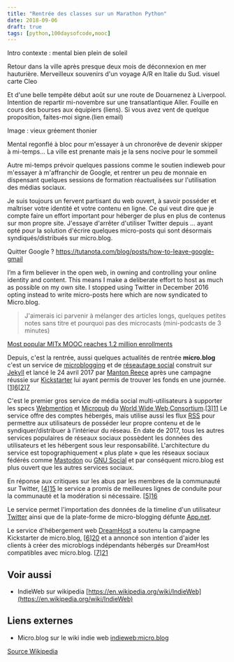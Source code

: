 ```yaml
---
title: "Rentrée des classes sur un Marathon Python"
date: 2018-09-06
draft: true
tags: [python,100daysofcode,mooc]
---
```


Intro contexte : mental bien plein de soleil

Retour dans la ville après presque deux mois de déconnexion en mer hauturière. Merveilleux souvenirs d'un voyage A/R en Italie du Sud. 
visuel carte Cleo

Et d'une belle tempête début août sur une route de Douarnenez à Liverpool. Intention de repartir mi-novembre sur une transatlantique Aller. Fouille en cours des bourses aux équipiers (liens). Si vous avez vent de quelque proposition, faites-moi signe.(lien email)

Image : vieux gréement thonier

Mental regonflé à bloc pour m'essayer à un chronorêve de devenir skipper à mi-temps...  La ville est prenante mais je la sens nocive pour le sommeil

Autre mi-temps prévoir quelques passions comme le soutien indieweb pour m'essayer à m'affranchir de Google,  et rentrer un peu de monnaie en dispensant quelques sessions de formation réactualisées sur l'utilisation des médias sociaux.

Je suis toujours un fervent partisant du web ouvert, à savoir posséder et maîtriser votre identité et votre contenu en ligne. Ce qui veut dire que je compte faire un effort important pour héberger de plus en plus de contenus sur mon propre site. J'essaye d'arrêter d'utiliser Twitter depuis ... ayant opté pour la solution d'écrire quelques micro-posts qui sont désormais syndiqués/distribués sur micro.blog.

Quitter Google ? https://tutanota.com/blog/posts/how-to-leave-google-gmail

I’m a firm believer in the open web, in owning and controlling your online identity and content. This means I make a deliberate effort to host as much as possible on my own site. I stopped using Twitter in December 2016 opting instead to write micro-posts here which are now syndicated to Micro.blog.


> J'aimerais ici parvenir à mélanger des articles longs,  quelques petites notes sans titre et pourquoi pas des microcasts (mini-podcasts de 3 minutes)

[Most popular MITx MOOC reaches 1.2 million enrollments](http://news.mit.edu/2018/first-mitx-mooc-reaches-enrollment-milestone-0830)

Depuis, c'est la rentrée, aussi quelques actualités de rentrée 
**micro.blog** c'est un service de [microblogging][1] et de [réseautage social][2] construit sur  [Jekyll][3] et lancé le 24 avril 2017 par [Manton Reece][4] après une campagne réussie sur  [Kickstarter][5] lui ayant permis de trouver les fonds en une journée.[[1]][6][[2]][7]

C'est le premier gros service de média social multi-utilisateurs à supporter les specs [Webmention][8] et [Micropub][9] du [World Wide Web Consortium][10].[[3]][11] Le service offre des comptes hébergés, mais utilise aussi les flux [RSS][12] pour permettre aux utilisateurs de posséder leur propre contenu et de le syndiquer/distribuer à l’intérieur du réseau. En date de 2017,  tous les autres services populaires de réseaux sociaux possèdent les données des utilisateurs et les hébergent sous leur responsabilité. L'architecture du service est topographiquement  « plus plate » que les réseaux sociaux fédérés comme [Mastodon][13] ou [GNU Social][14] et par conséquent micro.blog est plus ouvert que les autres services sociaux.

En réponse aux critiques sur les abus par les membres de la communauté sur Twitter, [[4]][15] le service a promis de meilleures lignes de conduite pour la communauté et la modération si nécessaire. [[5]][16]

Le service permet l'importation des données de la timeline d'un utilisateur [Twitter][17] ainsi que de la plate-forme de micro-blogging défunte [App.net][18].

Le service d'hébergement web [DreamHost][19] a soutenu la campagne Kickstarter de micro.blog, [[6]][20] et a annoncé son intention d'aider les clients à créer des microblogs indépendants hébergés sur DreamHost compatibles avec micro.blog. [[7]][21]



## Voir aussi
* IndieWeb sur wikipedia [https://en.wikipedia.org/wiki/IndieWeb](https://en.wikipedia.org/wiki/IndieWeb)

## Liens externes
* Micro.blog sur le wiki indie web [indieweb:micro.blog](https://indieweb.org/micro.blog)



[1]: https://fr.wikipedia.org/wiki/Microblog "Microblog"
[2]: https://fr.wikipedia.org/wiki/R%C3%A9seautage_social "réseautage social" 
[3]: https://fr.wikipedia.org/wiki/Jekyll_(logiciel)
[4]: https://manton.org/
[5]: https://fr.wikipedia.org/wiki/Kickstarter "Kickstarter"
[6]: http://www.siliconhillsnews.com/2017/01/04/indie-microblogging-kickstarter-project-in-austin-reaches-its-goal-in-one-day/
[7]: https://www.kickstarter.com/projects/manton/indie-microblogging-owning-your-short-form-writing
[8]: https://en.wikipedia.org/wiki/Webmention "Webmention"
[9]: https://en.wikipedia.org/wiki/Micropub_(protocol) "Micropub"
[10]: https://fr.wikipedia.org/wiki/World_Wide_Web_Consortium "World Wide Web Consortium"
[11]: https://indieweb.org/indieweb_network
[12]: https://en.wikipedia.org/wiki/RSS "RSS"
[13]: https://fr.wikipedia.org/wiki/Mastodon_(réseau_social) "Mastodon"
[14]: https://fr.wikipedia.org/wiki/GNU_social "GNU Social"
[15]: https://en.wikipedia.org/wiki/Twitter#Issues_and_controversies
[16]: http://altplatform.org/2017/05/31/new-open-web-social-networking-tools/
[17]: https://fr.wikipedia.org/wiki/Twitter "Twitter"
[18]: https://en.wikipedia.org/wiki/App.net "App.net"
[19]: https://en.wikipedia.org/wiki/DreamHost "DreamHost"
[20]: https://www.dreamhost.com/blog/pitching-support-open-web/
[21]: https://wptavern.com/micro-blog-project-surges-past-65k-on-kickstarter-gains-backing-from-dreamhost

[Source Wikipedia](https://en.wikipedia.org/wiki/Micro.blog "Permalien to Micro.blog - Wikipedia")

